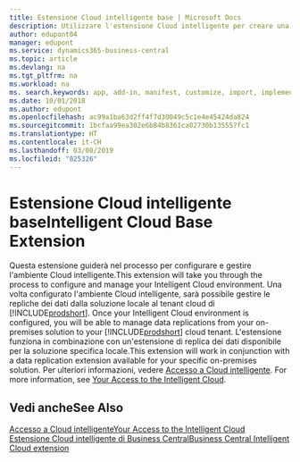 ```yaml
---
title: Estensione Cloud intelligente base | Microsoft Docs
description: Utilizzare l'estensione Cloud intelligente per creare una copia nel cloud dei dati per connettersi a Cloud intelligente.
author: edupont04
manager: edupont
ms.service: dynamics365-business-central
ms.topic: article
ms.devlang: na
ms.tgt_pltfrm: na
ms.workload: na
ms. search.keywords: app, add-in, manifest, customize, import, implement
ms.date: 10/01/2018
ms.author: edupont
ms.openlocfilehash: ac99a1ba63d2ff4f7d30049c5c1e4e45424da824
ms.sourcegitcommit: 1bcfaa99ea302e6b84b8361ca02730b135557fc1
ms.translationtype: HT
ms.contentlocale: it-CH
ms.lasthandoff: 03/08/2019
ms.locfileid: "825326"
---
```

# <a name="intelligent-cloud-base-extension"></a><span data-ttu-id="2ecfb-103">Estensione Cloud intelligente base</span><span class="sxs-lookup"><span data-stu-id="2ecfb-103">Intelligent Cloud Base Extension</span></span>

<span data-ttu-id="2ecfb-104">Questa estensione guiderà nel processo per configurare e gestire l'ambiente Cloud intelligente.</span><span class="sxs-lookup"><span data-stu-id="2ecfb-104">This extension will take you through the process to configure and manage your Intelligent Cloud environment.</span></span><span data-ttu-id="2ecfb-105"> Una volta configurato l'ambiente Cloud intelligente, sarà possibile gestire le repliche dei dati dalla soluzione locale al tenant cloud di [!INCLUDE[prodshort](includes/prodshort.md)].</span><span class="sxs-lookup"><span data-stu-id="2ecfb-105"> Once your Intelligent Cloud environment is configured, you will be able to manage data replications from your on-premises solution to your [!INCLUDE[prodshort](includes/prodshort.md)] cloud tenant.</span></span> <span data-ttu-id="2ecfb-106">L'estensione funziona in combinazione con un'estensione di replica dei dati disponibile per la soluzione specifica locale.</span><span class="sxs-lookup"><span data-stu-id="2ecfb-106">This extension will work in conjunction with a data replication extension available for your specific on-premises solution.</span></span><span data-ttu-id="2ecfb-107"> Per ulteriori informazioni, vedere [Accesso a Cloud intelligente](about-intelligent-cloud.md).</span><span class="sxs-lookup"><span data-stu-id="2ecfb-107"> For more information, see [Your Access to the Intelligent Cloud](about-intelligent-cloud.md).</span></span>  

## <a name="see-also"></a><span data-ttu-id="2ecfb-108">Vedi anche</span><span class="sxs-lookup"><span data-stu-id="2ecfb-108">See Also</span></span>

[<span data-ttu-id="2ecfb-109">Accesso a Cloud intelligente</span><span class="sxs-lookup"><span data-stu-id="2ecfb-109">Your Access to the Intelligent Cloud</span></span>](about-intelligent-cloud.md)  
[<span data-ttu-id="2ecfb-110">Estensione Cloud intelligente di Business Central</span><span class="sxs-lookup"><span data-stu-id="2ecfb-110">Business Central Intelligent Cloud extension</span></span>](ui-extensions-data-replication.md)  
